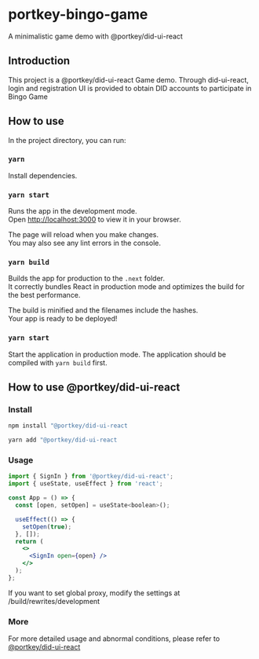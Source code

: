 # portkey-bingo-game

A minimalistic game demo with @portkey/did-ui-react

## Introduction

This project is a @portkey/did-ui-react Game demo. Through did-ui-react, login and registration UI is provided to obtain DID accounts to participate in Bingo Game

## How to use

In the project directory, you can run:

### `yarn`

Install dependencies.

### `yarn start`

Runs the app in the development mode.\
Open [http://localhost:3000](http://localhost:3000) to view it in your browser.

The page will reload when you make changes.\
You may also see any lint errors in the console.

### `yarn build`

Builds the app for production to the `.next` folder.\
It correctly bundles React in production mode and optimizes the build for the best performance.

The build is minified and the filenames include the hashes.\
Your app is ready to be deployed!

### `yarn start`

Start the application in production mode. The application should be compiled with `yarn build` first.

## How to use @portkey/did-ui-react

### Install

```bash
npm install "@portkey/did-ui-react
```

```bash
yarn add "@portkey/did-ui-react
```

### Usage

```jsx
import { SignIn } from '@portkey/did-ui-react';
import { useState, useEffect } from 'react';

const App = () => {
  const [open, setOpen] = useState<boolean>();

  useEffect(() => {
    setOpen(true);
  }, []);
  return (
    <>
      <SignIn open={open} />
    </>
  );
};

```

If you want to set global proxy, modify the settings at /build/rewrites/development

### More

For more detailed usage and abnormal conditions, please refer to [@portkey/did-ui-react](https://github.com/Portkey-Wallet/portkey-wallet/tree/feature/react-did-ui)

